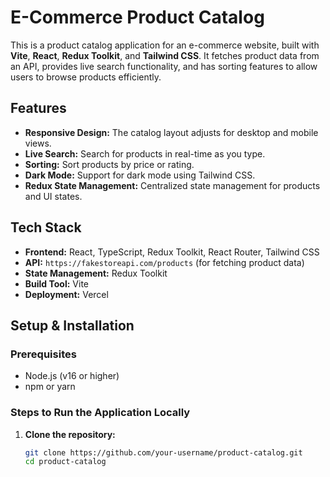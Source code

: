 # E-Commerce Product Catalog

This is a product catalog application for an e-commerce website, built with **Vite**, **React**, **Redux Toolkit**, and **Tailwind CSS**. It fetches product data from an API, provides live search functionality, and has sorting features to allow users to browse products efficiently.

## Features
- **Responsive Design:** The catalog layout adjusts for desktop and mobile views.
- **Live Search:** Search for products in real-time as you type.
- **Sorting:** Sort products by price or rating.
- **Dark Mode:** Support for dark mode using Tailwind CSS.
- **Redux State Management:** Centralized state management for products and UI states.

## Tech Stack
- **Frontend:** React, TypeScript, Redux Toolkit, React Router, Tailwind CSS
- **API:** `https://fakestoreapi.com/products` (for fetching product data)
- **State Management:** Redux Toolkit
- **Build Tool:** Vite
- **Deployment:** Vercel 

## Setup & Installation

### Prerequisites
- Node.js (v16 or higher)
- npm or yarn

### Steps to Run the Application Locally

1. **Clone the repository:**
   ```bash
   git clone https://github.com/your-username/product-catalog.git
   cd product-catalog
